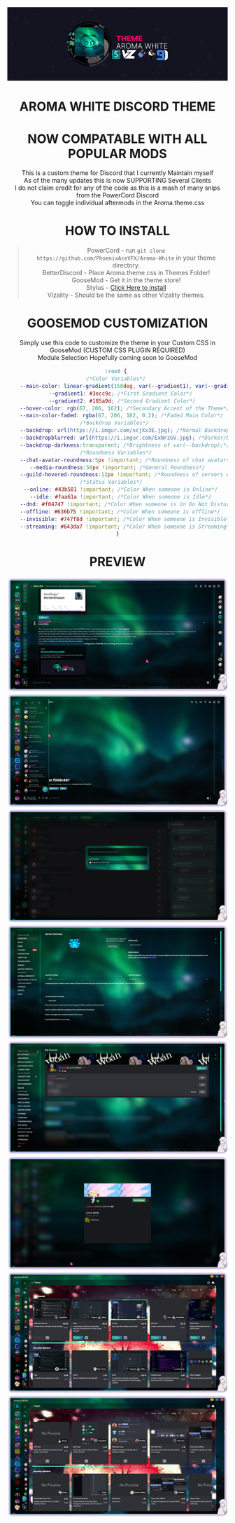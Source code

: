<div align='center'>
<img src="banner.png" />  

# AROMA WHITE DISCORD THEME  
# NOW COMPATABLE WITH ALL POPULAR MODS
This is a custom theme for Discord that I currently Maintain myself  
As of the many updates this is now SUPPORTING Several Clients  
I do not claim credit for any of the code as this is a mash of many snips from the PowerCord Discord  
You can toggle individual aftermods in the Aroma.theme.css  
# HOW TO INSTALL  
>PowerCord - run `git clone https://github.com/PhoenixAceVFX/Aroma-White` in your theme directory.  
>BetterDiscord - Place Aroma.theme.css in Themes Folder!  
>GooseMod - Get it in the theme store!  
>Stylus - [Click Here to install](https://github.com/PhoenixAceVFX/Aroma-White/raw/main/Aroma.user.css)  
>Vizality - Should be the same as other Vizality themes.  
# GOOSEMOD CUSTOMIZATION  
Simply use this code to customize the theme in your Custom CSS in GooseMod (CUSTOM CSS PLUGIN REQUIRED)  
Module Selection Hopefully coming soon to GooseMod  
```css
:root {	
/*Color Variables*/	
	--main-color: linear-gradient(150deg, var(--gradient1), var(--gradient2)); /*Accent Color of the Theme*/	
	--gradient1: #3ecc9c; /*First Gradient Color*/	
	--gradient2: #185a9d; /*Second Gradient Color*/	
	--hover-color: rgb(67, 206, 162); /*Secondary Accent of the Theme*/	
	--main-color-faded: rgba(67, 206, 162, 0.2); /*Faded Main Color*/	
/*Backdrop Variables*/	
	--backdrop: url(https://i.imgur.com/xcjXx3E.jpg); /*Normal Backdrop*/	
	--backdropblurred: url(https://i.imgur.com/ExNrzGV.jpg); /*Darker/Blurred Version of Backdrop*/	
	--backdrop-darkness:transparent; /*Brightness of var(--backdrop);*/	
/*Roundness Variables*/	
	--chat-avatar-roundness:5px !important; /*Roundness of chat avatars*/	
	--media-roundness:50px !important; /*General Roundness*/	
	--guild-hovered-roundness:12px !important; /*Roundness of servers on hover*/	
/*Status Variables*/	
	--online: #43b581 !important; /*Color When someone is Online*/	
	--idle: #faa61a !important; /*Color When someone is Idle*/	
	--dnd: #f04747 !important; /*Color When someone is in Do Not Disturb*/	
	--offline: #636b75 !important; /*Color When someone is offline*/	
	--invisible: #747f8d !important; /*Color When someone is Invisible*/	
	--streaming: #643da7 !important; /*Color When someone is Streaming*/	
}
```
# PREVIEW  
<img src="previews/Preview.png"/>  
<img src="previews/Friends.png"/>  
<img src="previews/Search.png"/>  
<img src="previews/Server Settings.png"/>  
<img src="previews/Settings.png"/>  
<img src="previews/Bot Profile.png"/>  
<img src="previews/Goosemod Theme Store.png"/>  
<img src="previews/Goosemod Plugin Store.png"/>  